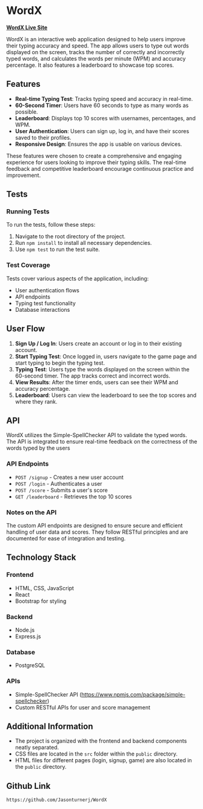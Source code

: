 
  # WordX

**[WordX Live Site](https://wordx-ci54.onrender.com)** 

WordX is an interactive web application designed to help users improve their typing accuracy and speed. The app allows users to type out words displayed on the screen, tracks the number of correctly and incorrectly typed words, and calculates the words per minute (WPM) and accuracy percentage. It also features a leaderboard to showcase top scores.

## Features

- **Real-time Typing Test**: Tracks typing speed and accuracy in real-time.
- **60-Second Timer**: Users have 60 seconds to type as many words as possible.
- **Leaderboard**: Displays top 10 scores with usernames, percentages, and WPM.
- **User Authentication**: Users can sign up, log in, and have their scores saved to their profiles.
- **Responsive Design**: Ensures the app is usable on various devices.

These features were chosen to create a comprehensive and engaging experience for users looking to improve their typing skills. The real-time feedback and competitive leaderboard encourage continuous practice and improvement.

## Tests

### Running Tests

To run the tests, follow these steps:

1. Navigate to the root directory of the project.
2. Run `npm install` to install all necessary dependencies.
3. Use `npm test` to run the test suite.

### Test Coverage

Tests cover various aspects of the application, including:

- User authentication flows
- API endpoints
- Typing test functionality
- Database interactions

## User Flow

1. **Sign Up / Log In**: Users create an account or log in to their existing account.
2. **Start Typing Test**: Once logged in, users navigate to the game page and start typing to begin the typing test.
3. **Typing Test**: Users type the words displayed on the screen within the 60-second timer. The app tracks correct and incorrect words.
4. **View Results**: After the timer ends, users can see their WPM and accuracy percentage.
5. **Leaderboard**: Users can view the leaderboard to see the top scores and where they rank.

## API

WordX utilizes the Simple-SpellChecker API to validate the typed words. The API is integrated to ensure real-time feedback on the correctness of the words typed by the users
### API Endpoints

- `POST /signup` - Creates a new user account
- `POST /login` - Authenticates a user
- `POST /score` - Submits a user's score
- `GET /leaderboard` - Retrieves the top 10 scores

### Notes on the API

The custom API endpoints are designed to ensure secure and efficient handling of user data and scores. They follow RESTful principles and are documented for ease of integration and testing.

## Technology Stack

### Frontend

- HTML, CSS, JavaScript
- React
- Bootstrap for styling

### Backend

- Node.js
- Express.js

### Database

- PostgreSQL

### APIs

- Simple-SpellChecker API (https://www.npmjs.com/package/simple-spellchecker)
- Custom RESTful APIs for user and score management

## Additional Information

- The project is organized with the frontend and backend components neatly separated.
- CSS files are located in the `src` folder within the `public` directory.
- HTML files for different pages (login, signup, game) are also located in the `public` directory.

## Github Link 
    https://github.com/Jasonturnerj/WordX